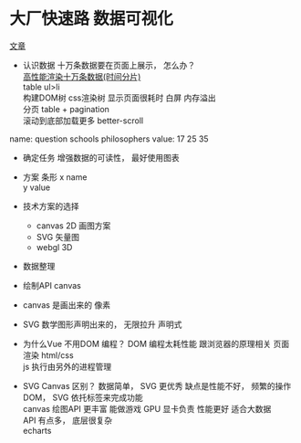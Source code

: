 # 大厂快速路 数据可视化
[文章](https://sourl.co/jgBkbc)
- 认识数据
    十万条数据要在页面上展示， 怎么办？  
    [高性能渲染十万条数据(时间分片)](https://juejin.cn/post/6844903938894872589)    
    table ul>li   
    构建DOM树 css渲染树 显示页面很耗时  白屏 内存溢出  
    分页 table + pagination  
    滚动到底部加载更多 better-scroll  

name: question schools philosophers
value: 17        25         35
- 确定任务 
    增强数据的可读性， 最好使用图表
- 方案 条形
    x name  
    y value  
- 技术方案的选择 
    - canvas 2D 画图方案  
    - SVG 矢量图 
    - webgl 3D  

- 数据整理
- 绘制API canvas 
- canvas 是画出来的 像素
- SVG 数学图形声明出来的， 无限拉升
    声明式   

- 为什么Vue 不用DOM 编程？
    DOM 编程太耗性能  跟浏览器的原理相关  页面渲染 html/css   
    js 执行由另外的进程管理  

- SVG Canvas 区别？
    数据简单， SVG 更优秀  缺点是性能不好， 频繁的操作DOM， SVG 依托标签来完成功能  
    canvas 绘图API 更丰富 能做游戏 GPU 显卡负责 性能更好 适合大数据  
    API 有点多， 底层很复杂    
    echarts  

